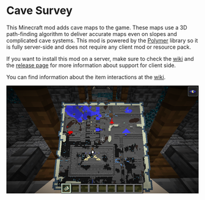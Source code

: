 # Cave Survey
This Minecraft mod adds cave maps to the game. These maps use a 3D path-finding algorithm to deliver accurate maps even on slopes and complicated cave systems. This mod is powered by the [Polymer](https://github.com/Patbox/polymer) library so it is fully server-side and does not require any client mod or resource pack.

If you want to install this mod on a server, make sure to check the [wiki](https://github.com/MehradN/CaveSurvey/wiki) and the [release page](https://github.com/MehradN/CaveSurvey/releases/tag/v1.0.0) for more information about support for client side.

You can find information about the item interactions at the [wiki](https://github.com/MehradN/CaveSurvey/wiki).

![Map of an ancient city](https://raw.githubusercontent.com/MehradN/CaveSurvey/master/screenshots/Ancient%20City.png)
